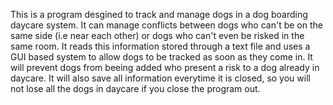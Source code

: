 This is a program desgined to track and manage dogs in a dog boarding daycare system. It can manage conflicts between dogs who can't be on the same side (i.e near each other)
or dogs who can't even be risked in the same room. It reads this information stored through a text file and uses a GUI based system to allow dogs to be tracked as soon as they 
come in. It will prevent dogs from beeing added who present a risk to a dog already in daycare. It will also save all information everytime it is closed, so you will not 
lose all the dogs in daycare if you close the program out. 
